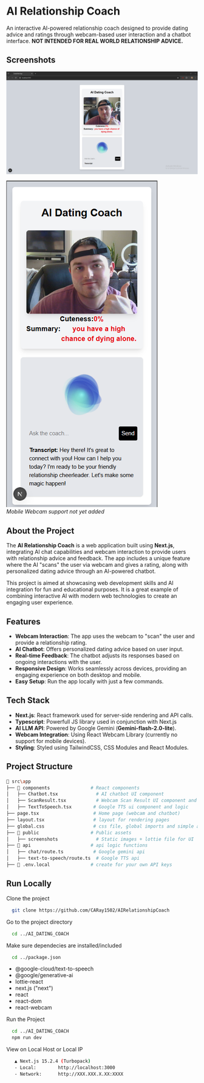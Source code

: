# AI Relationship Coach

An interactive AI-powered relationship coach designed to provide dating advice and ratings through webcam-based user interaction and a chatbot interface. **NOT INTENDED FOR REAL WORLD RELATIONSHIP ADVICE.**

## Screenshots

![App Screenshot](ScreenshotPreview.png)  

![App Screenshot 2](ScreenshotMobilePreview.png)  
*Mobile Webcam support not yet added*

## About the Project

The **AI Relationship Coach** is a web application built using **Next.js**, integrating AI chat capabilities and webcam interaction to provide users with relationship advice and feedback. The app includes a unique feature where the AI "scans" the user via webcam and gives a rating, along with personalized dating advice through an AI-powered chatbot.

This project is aimed at showcasing web development skills and AI integration for fun and educational purposes. It is a great example of combining interactive AI with modern web technologies to create an engaging user experience.

## Features

- **Webcam Interaction**: The app uses the webcam to "scan" the user and provide a relationship rating.
- **AI Chatbot**: Offers personalized dating advice based on user input.
- **Real-time Feedback**: The chatbot adjusts its responses based on ongoing interactions with the user.
- **Responsive Design**: Works seamlessly across devices, providing an engaging experience on both desktop and mobile.
- **Easy Setup**: Run the app locally with just a few commands.

## Tech Stack

- **Next.js**: React framework used for server-side rendering and API calls.
- **Typescript**: Powerfull JS library used in conjunction with Next.js
- **AI LLM API**: Powered by Google Gemini (**Gemini-flash-2.0-lite**).
- **Webcam Integration**: Using React Webcam Library (currently no support for mobile devices).
- **Styling**: Styled using TailwindCSS, CSS Modules and React Modules.

## Project Structure

```bash
📂 src\app 
├── 📂 components               # React components
│   ├── Chatbot.tsx              # AI chatbot UI component
│   ├── ScanResult.tsx           # Webcam Scan Result UI component and Logic
│   ├── TextToSpeech.tsx        # Google TTS ui component and logic
├── page.tsx                    # Home page (webcam and chatbot)
├── layout.tsx                  # layout for rendering pages
├── global.css                  # css file, global imports and simple animation stuff
├── 📂 public                   # Public assets
│   ├── screenshots              # Static images + lottie file for UI
├── 📂 api                      # api logic functions
│   ├── chat/route.ts           # Google gemini api
│   ├── text-to-speech/route.ts  # Google TTS api
├── 📂 .env.local               # create for your own API keys
```

## Run Locally

Clone the project

```bash
  git clone https://github.com/CARay1502/AIRelationshipCoach
```

Go to the project directory

```bash
  cd ../AI_DATING_COACH
```

Make sure dependecies are installed/included

```bash
  cd ../package.json
```
- @google-cloud/text-to-speech 
- @google/generative-ai
- lottie-react
- next.js ("next")
- react
- react-dom 
- react-webcam 

Run the Project
```bash
  cd ../AI_DATING_COACH
  npm run dev
```

View on Local Host or Local IP
```bash
   ▲ Next.js 15.2.4 (Turbopack)
   - Local:        http://localhost:3000
   - Network:      http://XXX.XXX.X.XX:XXXX
```

